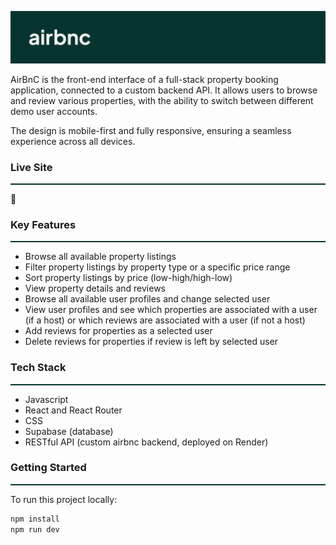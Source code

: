 <p align="center">
  <img src="./src/assets/airbnc_banner.png" alt="airbnc banner" width="1000"/>
</p>

AirBnC is the front-end interface of a full-stack property booking application, connected to a custom backend API. It allows users to browse and review various properties, with the ability to switch between different demo user accounts.

The design is mobile-first and fully responsive, ensuring a seamless experience across all devices.

### Live Site

<div style="border-bottom: 2px solid #08342f; margin-bottom: 10px;"></div>

🔗 <INSERT LINK>

### Key Features

<div style="border-bottom: 2px solid #08342f; margin-bottom: 10px;"></div>

- Browse all available property listings
- Filter property listings by property type or a specific price range
- Sort property listings by price (low-high/high-low)
- View property details and reviews
- Browse all available user profiles and change selected user
- View user profiles and see which properties are associated with a user (if a host) or which reviews are associated with a user (if not a host)
- Add reviews for properties as a selected user
- Delete reviews for properties if review is left by selected user

### Tech Stack

<div style="border-bottom: 2px solid #08342f; margin-bottom: 10px;"></div>

- Javascript
- React and React Router
- CSS
- Supabase (database)
- RESTful API (custom airbnc backend, deployed on Render)

### Getting Started

<div style="border-bottom: 2px solid #08342f; margin-bottom: 10px;"></div>

To run this project locally:

```sh
npm install
npm run dev
```
